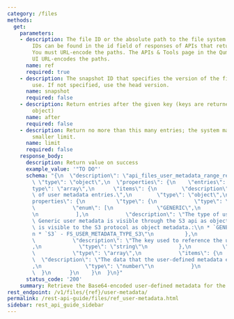 ```yaml
---
category: /files
methods:
  get:
    parameters:
    - description: The file ID or the absolute path to the file system object. File
        IDs can be found in the id field of responses of APIs that return file attributes.
        You must URL-encode the paths. The APIs & Tools page in the Qumulo Core Web
        UI URL-encodes the paths.
      name: ref
      required: true
    - description: The snapshot ID that specifies the version of the filesystem to
        use. If not specified, use the head version.
      name: snapshot
      required: false
    - description: Return entries after the given key (keys are returned in the paging
        object)
      name: after
      required: false
    - description: Return no more than this many entries; the system may choose a
        smaller limit.
      name: limit
      required: false
    response_body:
      description: Return value on success
      example_value: '"TO DO"'
      schema: "{\n  \"description\": \"api_files_user_metadata_range_result\",\n \
        \ \"type\": \"object\",\n  \"properties\": {\n    \"entries\": {\n      \"\
        type\": \"array\",\n      \"items\": {\n        \"description\": \"The list\
        \ of user metadata entries.\",\n        \"type\": \"object\",\n        \"\
        properties\": {\n          \"type\": {\n            \"type\": \"string\",\n\
        \            \"enum\": [\n              \"GENERIC\",\n              \"S3\"\
        \n            ],\n            \"description\": \"The type of user metadata.\
        \ Generic user metadata is visible through the S3 api as object tags. S3 metadata\
        \ is visible to the S3 protocol as object metadata.:\\n * `GENERIC` - FS_USER_METADATA_TYPE_GENERIC,\\\
        n * `S3` - FS_USER_METADATA_TYPE_S3\"\n          },\n          \"key\": {\n\
        \            \"description\": \"The key used to reference the user metadata.\"\
        ,\n            \"type\": \"string\"\n          },\n          \"value\": {\n\
        \            \"type\": \"array\",\n            \"items\": {\n            \
        \  \"description\": \"The data that the user-defined metadata entry stores.\"\
        ,\n              \"type\": \"number\"\n            }\n          }\n      \
        \  }\n      }\n    }\n  }\n}"
      status_code: '200'
    summary: Retrieve the Base64-encoded user-defined metadata for the specified file.
rest_endpoint: /v1/files/{ref}/user-metadata/
permalink: /rest-api-guide/files/ref_user-metadata.html
sidebar: rest_api_guide_sidebar
---
```

